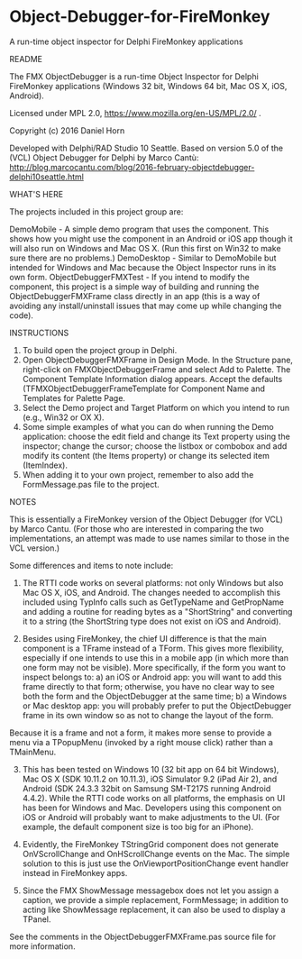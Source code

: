 # Object-Debugger-for-FireMonkey
A run-time object inspector for Delphi FireMonkey applications

README

The FMX ObjectDebugger is a run-time Object Inspector for Delphi FireMonkey applications (Windows 32 bit, Windows 64 bit, Mac OS X, iOS, Android).

Licensed under MPL 2.0, https://www.mozilla.org/en-US/MPL/2.0/ .

Copyright (c) 2016 Daniel Horn


Developed with Delphi/RAD Studio 10 Seattle.
Based on version 5.0 of the (VCL) Object Debugger for Delphi by Marco Cantù:
        http://blog.marcocantu.com/blog/2016-february-objectdebugger-delphi10seattle.html


WHAT'S HERE

The projects included in this project group are:

DemoMobile - A simple demo program that uses the component.  This shows how you might use the component in an Android or iOS app though it will also run on Windows and Mac OS X.
(Run this first on Win32 to make sure there are no problems.)
DemoDesktop - Similar to DemoMobile but intended for Windows and Mac because the Object Inspector runs in its own form.
ObjectDebuggerFMXTest - If you intend to modify the component, this project is a simple way of building and running the ObjectDebuggerFMXFrame class directly
in an app (this is a way of avoiding any install/uninstall issues that may come up while changing the code).


INSTRUCTIONS

1) To build open the project group in Delphi.
2) Open ObjectDebuggerFMXFrame in Design Mode.  In the Structure pane, right-click on FMXObjectDebuggerFrame and select Add to Palette.
The Component Template Information dialog appears.
Accept the defaults (TFMXObjectDebuggerFrameTemplate for Component Name and Templates for Palette Page.
3) Select the Demo project and Target Platform on which you intend to run (e.g., Win32 or OX X).
4) Some simple examples of what you can do when running the Demo application:
        choose the edit field and change its Text property using the inspector;
        change the cursor;
        choose the listbox or combobox and add modify its content (the Items property) or change its selected item (ItemIndex).
5) When adding it to your own project, remember to also add the FormMessage.pas file to the project.


NOTES

This is essentially a FireMonkey version of the Object Debugger (for VCL) by Marco Cantu.
(For those who are interested in comparing the two implementations, an attempt was made to use names
similar to those in the VCL version.)

Some differences and items to note include:

1) The RTTI code works on several platforms: not only Windows but also Mac OS X, iOS, and Android.
The changes needed to accomplish this included using TypInfo calls such as GetTypeName and GetPropName and
adding a routine for reading bytes as a "ShortString" and converting it to a string (the ShortString type does not exist on iOS and Android).


2) Besides using FireMonkey, the chief UI difference is that the main component is a TFrame instead of a TForm.
This gives more flexibility, especially if one intends to use this in a mobile app (in which more than one form may not be visible).
More specifically, if the form you want to inspect belongs to:
        a) an iOS or Android app:
        you will want to add this frame directly to that form; otherwise, you have no clear way to see both the form and the ObjectDebugger at the same time;
        b) a Windows or Mac desktop app:
        you will probably prefer to put the ObjectDebugger frame in its own window so as not to change the layout of the form.

Because it is a frame and not a form, it makes more sense to provide a menu via a TPopupMenu (invoked by a right mouse click) rather
than a TMainMenu.


3) This has been tested on Windows 10 (32 bit app on 64 bit Windows), Mac OS X (SDK 10.11.2 on 10.11.3),
iOS Simulator 9.2 (iPad Air 2), and Android (SDK 24.3.3 32bit on Samsung SM-T217S running Android 4.4.2).
While the RTTI code works on all platforms, the emphasis on UI has been for Windows and Mac.
Developers using this component on iOS or Android will probably want to make adjustments to the UI.
(For example, the default component size is too big for an iPhone).


4) Evidently, the FireMonkey TStringGrid component does not generate OnVScrollChange and OnHScrollChange events on the Mac.
The simple solution to this is just use the OnViewportPositionChange event handler instead in FireMonkey apps.


5) Since the FMX ShowMessage messagebox does not let you assign a caption, we provide a simple replacement, FormMessage;
in addition to acting like ShowMessage replacement, it can also be used to display a TPanel.


See the comments in the ObjectDebuggerFMXFrame.pas source file for more information.
